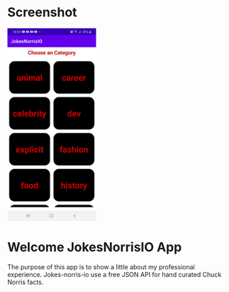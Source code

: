 # Screenshot
<img src="screenshot/all-categories.jpg" width="200">

# Welcome JokesNorrisIO App
The purpose of this app is to show a little about my professional experience.
Jokes-norris-io use a free JSON API for hand curated Chuck Norris facts.

